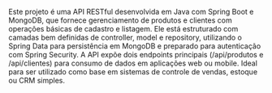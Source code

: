 Este projeto é uma API RESTful desenvolvida em Java com Spring Boot e MongoDB, que fornece gerenciamento de produtos e clientes com operações básicas de cadastro e listagem. Ele está estruturado com camadas bem definidas de controller, model e repository, utilizando o Spring Data para persistência em MongoDB e preparado para autenticação com Spring Security. A API expõe dois endpoints principais (/api/produtos e /api/clientes) para consumo de dados em aplicações web ou mobile. Ideal para ser utilizado como base em sistemas de controle de vendas, estoque ou CRM simples.

